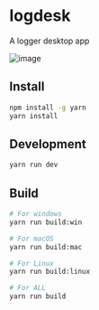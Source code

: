 # logdesk

A logger desktop app

![image](https://github.com/jhonoryza/logdesk/assets/5910636/d9621642-1a2e-4d90-a6c4-bba2d76daf54)

## Install

```bash
npm install -g yarn
yarn install
```

## Development

```bash
yarn run dev
```

## Build

```bash
# For windows
yarn run build:win

# For macOS
yarn run build:mac

# For Linux
yarn run build:linux

# For ALL
yarn run build
```
